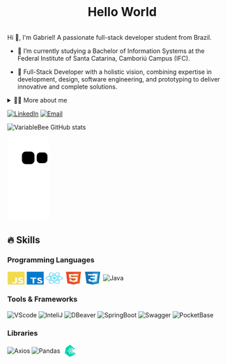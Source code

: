 <!--título-->
<div id="user-content-toc">
  <ul align="center">
    <summary><h1 style="display: inline-block">Hello World</h1></summary>
</div>

<!-- Presentation -->
<p>
  Hi 👋, I'm Gabriel! A passionate full-stack developer student from Brazil.

  - 🌱 I’m currently studying a Bachelor of Information Systems at the Federal Institute of Santa Catarina, Camboriú Campus (IFC).

  - 🔭 Full-Stack Developer with a holistic vision, combining expertise in development, design, software engineering, and prototyping to deliver innovative and complete solutions.
</p>


<!-- Dropdown -->
<details>
  <summary>👨‍💻 More about me</summary>

  - I am a creative and dynamic professional, passionate about challenges and innovation.

  - I see the world with a positive and artistic eye, seeking innovative solutions through creativity.

  - I love to challenge myself in different areas, whether in sports or in completing complex tasks.

  - I am dedicated, proactive, and believe that collaboration is essential for success.


</details>

<!-- Links -->
[![LinkedIn](https://img.shields.io/badge/LinkedIn-0077B5?style=for-the-badge&logo=linkedin&logoColor=white)](https://www.linkedin.com/in/gabriel-vinicius-99521220b/)
[![Email](https://img.shields.io/badge/Gmail-D14836?style=for-the-badge&logo=gmail&logoColor=white)](mailto:gabrielvini003@gmail.com)

<!-- GithubStats -->
![VariableBee GitHub stats](https://github-readme-stats.vercel.app/api?username=GabrielVini03&show_icons=true&theme=gotham)

![Snake animation](https://github.com/Mateus-Batista12/Mateus-Batista12/blob/output/github-contribution-grid-snake.svg)

## 🔥 Skills
<!-- Skills: Programming Languages -->
  <div style="flex-basis: 48%;">
    <h3>Programming Languages</h3>
  <img align="center" alt="Js" height="30" width="40" src="https://raw.githubusercontent.com/devicons/devicon/master/icons/javascript/javascript-plain.svg">
  <img align="center" alt="Ts" height="30" width="40" src="https://raw.githubusercontent.com/devicons/devicon/master/icons/typescript/typescript-plain.svg">
  <img align="center" alt="React" height="30" width="40" src="https://raw.githubusercontent.com/devicons/devicon/master/icons/react/react-original.svg">
  <img align="center" alt="HTML" height="30" width="40" src="https://raw.githubusercontent.com/devicons/devicon/master/icons/html5/html5-original.svg">
  <img align="center" alt="CSS" height="30" width="40" src="https://raw.githubusercontent.com/devicons/devicon/master/icons/css3/css3-original.svg">
  <img align="center" alt="Java" height="36" width="30" src="https://seeklogo.com/images/J/java-logo-7833D1D21A-seeklogo.com.png">
  </div>
  
  <!-- Skills: Tools & Frameworks -->
  <div style="flex-basis: 48%;">
    <h3>Tools & Frameworks</h3>
    <img align="center" alt="VScode" height="30" width="40" src="https://cdn.jsdelivr.net/gh/devicons/devicon/icons/vscode/vscode-original.svg">
    <img align="center" alt="InteliJ" height="30" width="40" src="https://upload.wikimedia.org/wikipedia/commons/9/9c/IntelliJ_IDEA_Icon.svg">
    <img align="center" alt="DBeaver" height="30" width="40" src="https://upload.wikimedia.org/wikipedia/commons/b/b5/DBeaver_logo.svg">
    <img align="center" alt="SpringBoot" height="30" width="40" src="https://upload.wikimedia.org/wikipedia/commons/7/79/Spring_Boot.svg">
    <img align="center" alt="Swagger" height="30" width="30" src="https://upload.wikimedia.org/wikipedia/commons/a/ab/Swagger-logo.png">
    <img align="center" alt="PocketBase" height="30" width="30" src="https://cdn.icon-icons.com/icons2/3914/PNG/512/pocketbase_logo_icon_248816.png">
  </div> 
  
  <!-- Skills: Libraries -->
  <div style="flex-basis: 48%;">
    <h3>Libraries</h3>
    <img align="center" alt="Axios" height="30" width="40" src="https://upload.wikimedia.org/wikipedia/commons/c/c8/Axios_logo_%282020%29.svg">
    <img align="center" alt="Pandas" height="30" width="40" src="https://getbootstrap.com/docs/5.0/assets/brand/bootstrap-logo.svg"/>
    <img align="center" alt="Bulma" height="30" width="40" src="https://raw.githubusercontent.com/couds/react-bulma-components/master/static/img.png">
  </div>

